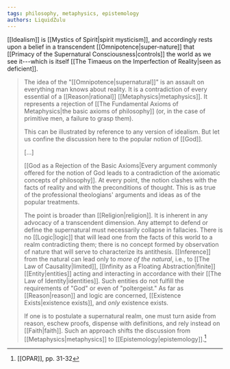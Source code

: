 ```yaml
---
tags: philosophy, metaphysics, epistemology
authors: LiquidZulu
---
```


[[Idealism]] is [[Mystics of Spirit|spirit mysticism]], and accordingly rests upon a belief in a transcendent [[Omnipotence|super-nature]] that [[Primacy of the Supernatural Consciousness|controls]] the world as we see it---which is itself [[The Timaeus on the Imperfection of Reality|seen as deficient]]. 

>The idea of the "[[Omnipotence|supernatural]]" is an assault on everything man knows about reality. It is a contradiction of every essential of a [[Reason|rational]] [[Metaphysics|metaphysics]]. It represents a rejection of [[The Fundamental Axioms of Metaphysics|the basic axioms of philosophy]] (or, in the case of primitive men, a failure to grasp them).
>
>This can be illustrated by reference to any version of idealism. But let us confine the discussion here to the popular notion of [[God]].
>
>\[...]
>
>[[God as a Rejection of the Basic Axioms|Every argument commonly offered for the notion of God leads to a contradiction of the axiomatic concepts of philosophy]]. At every point, the notion clashes with the facts of reality and with the preconditions of thought. This is as true of the professional theologians' arguments and ideas as of the popular treatments.
>
>The point is broader than [[Religion|religion]]. It is inherent in any advocacy of a transcendent dimension. Any attempt to defend or define the supernatural must necessarily collapse in fallacies. There is no [[Logic|logic]] that will lead one from the facts of this world to a realm contradicting them; there is no concept formed by observation of nature that will serve to characterize its antithesis. [[Inference]] from the natural can lead only to *more of the natural*, i.e., to [[The Law of Causality|limited]], [[Infinity as a Floating Abstraction|finite]] [[Entity|entities]] acting and interacting in accordance with their [[The Law of Identity|identities]]. Such entities do not fulfill the requirements of "God" or even of "poltergeist." As far as [[Reason|reason]] and logic are concerned, [[Existence Exists|existence exists]], and *only* existence exists.
>
>If one is to postulate a supernatural realm, one must turn aside from reason, eschew proofs, dispense with definitions, and rely instead on [[Faith|faith]]. Such an approach shifts the discussion from [[Metaphysics|metaphysics]] to [[Epistemology|epistemology]].[^1]

[^1]: [[OPAR]], pp. 31-32